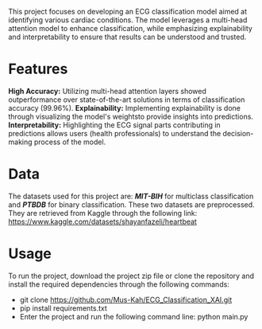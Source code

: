 This project focuses on developing an ECG classification model aimed at identifying various cardiac conditions. 
The model leverages a multi-head attention model to enhance classification, while emphasizing explainability and interpretability to ensure that results can be understood and trusted.

# Features
**High Accuracy:** Utilizing multi-head attention layers showed outperformance over state-of-the-art solutions in terms of classification accuracy (99.96%).
**Explainability:** Implementing explainability is done through visualizing the model's weightsto provide insights into predictions.
**Interpretability:** Highlighting the ECG signal parts contributing in predictions allows users (health professionals) to understand the decision-making process of the model.

# Data
The datasets used for this project are: **_MIT-BIH_** for multiclass classification and **_PTBDB_** for binary classification.
These two datasets are preprocessed. They are retrieved from Kaggle through the following link: https://www.kaggle.com/datasets/shayanfazeli/heartbeat

# Usage
To run the project, download the project zip file or clone the repository and install the required dependencies through the following commands:
* git clone https://github.com/Mus-Kah/ECG_Classification_XAI.git
* pip install requirements.txt
* Enter the project and run the following command line: python main.py
